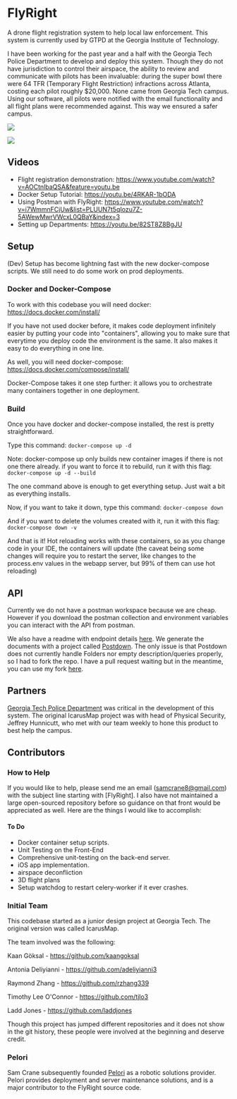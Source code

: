 # FlyRight
A drone flight registration system to help local law enforcement. This system is currently used by GTPD at the Georgia Institute of Technology. 

I have been working for the past year and a half with the Georgia Tech Police Department to develop and deploy this system. Though they do not have jurisdiction to control their airspace, the ability to review and communicate with pilots has been invaluable: during the super bowl there were 64 TFR (Temporary Flight Restriction) infractions across Atlanta, costing each pilot roughly $20,000. None came from Georgia Tech campus. Using our software, all pilots were notified with the email functionality and all flight plans were recommended against. This way we ensured a safer campus.

![](https://raw.githubusercontent.com/samcrane8/FlyRight/master/docs/flight_page.png)

![](https://raw.githubusercontent.com/samcrane8/FlyRight/master/docs/flights_page.png)

## Videos

- Flight registration demonstration: https://www.youtube.com/watch?v=AOCtnlbaQSA&feature=youtu.be
- Docker Setup Tutorial: https://youtu.be/4RKAR-1bODA
- Using Postman with FlyRight: https://www.youtube.com/watch?v=i7WmmnFCjUw&list=PLUUN7t5qIozu7Z-5AWewMwrVWcxL0QBaY&index=3
- Setting up Departments: https://youtu.be/82ST8Z8BgJU

## Setup

(Dev) Setup has become lightning fast with the new docker-compose scripts. We still need to do some work on prod deployments.

### Docker and Docker-Compose

To work with this codebase you will need docker: https://docs.docker.com/install/

If you have not used docker before, it makes code deployment infinitely easier by putting your code into "containers", allowing
you to make sure that everytime you deploy code the environment is the same. It also makes it easy to do everything in one line.

As well, you will need docker-compose: https://docs.docker.com/compose/install/

Docker-Compose takes it one step further: it allows you to orchestrate many containers together in one deployment.

### Build

Once you have docker and docker-compose installed, the rest is pretty straightforward.

Type this command: `docker-compose up -d`

Note: docker-compose up only builds new container images if there is not one there already. if you want to force it to rebuild, run it with
this flag: `docker-compose up -d --build`

The one command above is enough to get everything setup. Just wait a bit as everything installs.

Now, if you want to take it down, type this command: `docker-compose down`

And if you want to delete the volumes created with it, run it with this flag: `docker-compose down -v`

And that is it! Hot reloading works with these containers, so as you change code in your IDE, the containers will update (the caveat
being some changes will require you to restart the server, like changes to the process.env values in the webapp server, but 99% of them can use hot reloading)

## API

Currently we do not have a postman workspace because we are cheap. However if you download the postman collection and environment variables you can interact with the API from postman.

We also have a readme with endpoint details [here](https://github.com/samcrane8/FlyRight/tree/master/docs). We generate the documents with a project called [Postdown](https://github.com/TitorX/Postdown). The only issue is that Postdown does not currently handle Folders nor empty description/queries properly, so I had to fork the repo. I have a pull request waiting but in the meantime, you can use my fork [here](https://github.com/samcrane8/Postdown).

## Partners

[Georgia Tech Police Department](http://www.police.gatech.edu/) was critical in the development of this system. The original IcarusMap project was with head of Physical Security, Jeffrey Hunnicutt, who met with our team weekly to hone this product to best help the campus.

## Contributors

### How to Help

If you would like to help, please send me an email (samcrane8@gmail.com) with the subject line starting with [FlyRight]. I also have not maintained a large open-sourced repository before so guidance on that front would be appreciated as well. Here are the things I would like to accomplish:

#### To Do

<ul>
  <li> Docker container setup scripts.
  <li> Unit Testing on the Front-End
  <li> Comprehensive unit-testing on the back-end server.
  <li> iOS app implementation.
  <li> airspace deconfliction
  <li> 3D flight plans
  <li> Setup watchdog to restart celery-worker if it ever crashes.
</ul>

### Initial Team

This codebase started as a junior design project at Georgia Tech. The original version was called IcarusMap.

The team involved was the following:

Kaan Göksal - https://github.com/kaangoksal

Antonia Deliyianni - https://github.com/adeliyianni3

Raymond Zhang - https://github.com/rzhang339

Timothy Lee O'Connor - https://github.com/tjlo3

Ladd Jones - https://github.com/laddjones

Though this project has jumped different repositories and it does not show in the git history, these people were involved at the beginning and deserve credit.

### Pelori

Sam Crane subsequently founded [Pelori](http://www.pelori.io) as a robotic solutions provider. Pelori provides deployment and server maintenance solutions, and is a major contributor to the FlyRight source code.
